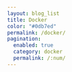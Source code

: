 ```yaml
---
layout: blog_list
title: Docker
color: "#0db7ed"
permalink: /docker/
pagination:
  enabled: true
  category: docker
  permalink: /:num/
---
```

